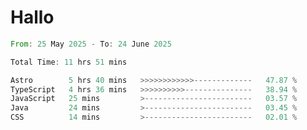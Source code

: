 # Hallo
<!--START_SECTION:waka-->

```rust
From: 25 May 2025 - To: 24 June 2025

Total Time: 11 hrs 51 mins

Astro        5 hrs 40 mins   >>>>>>>>>>>>-------------   47.87 %
TypeScript   4 hrs 36 mins   >>>>>>>>>>---------------   38.94 %
JavaScript   25 mins         >------------------------   03.57 %
Java         24 mins         >------------------------   03.45 %
CSS          14 mins         >------------------------   02.01 %
```

<!--END_SECTION:waka-->
